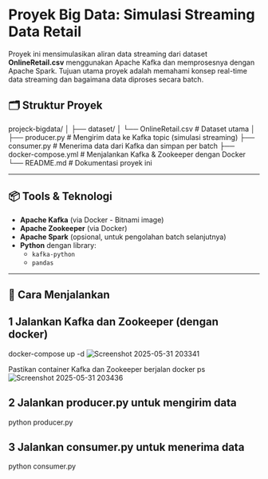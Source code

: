 # Proyek Big Data: Simulasi Streaming Data Retail

Proyek ini mensimulasikan aliran data streaming dari dataset **OnlineRetail.csv** menggunakan Apache Kafka dan memprosesnya dengan Apache Spark. Tujuan utama proyek adalah memahami konsep real-time data streaming dan bagaimana data diproses secara batch.

## 🗂️ Struktur Proyek

projeck-bigdata/
│
├── dataset/
│ └── OnlineRetail.csv # Dataset utama
│
├── producer.py # Mengirim data ke Kafka topic (simulasi streaming)
├── consumer.py # Menerima data dari Kafka dan simpan per batch
├── docker-compose.yml # Menjalankan Kafka & Zookeeper dengan Docker
└── README.md # Dokumentasi proyek ini


---

## 📦 Tools & Teknologi

- **Apache Kafka** (via Docker - Bitnami image)
- **Apache Zookeeper** (via Docker)
- **Apache Spark** (opsional, untuk pengolahan batch selanjutnya)
- **Python** dengan library:
  - `kafka-python`
  - `pandas`

---

## 🚀 Cara Menjalankan

## 1 Jalankan Kafka dan Zookeeper (dengan docker)
docker-compose up -d
![Screenshot 2025-05-31 203341](https://github.com/user-attachments/assets/18cdc48c-a68a-4630-85ad-e1890b25218e)


Pastikan container Kafka dan Zookeeper berjalan
docker ps
![Screenshot 2025-05-31 203436](https://github.com/user-attachments/assets/fa971a4c-b799-4e2d-8d9c-a08a3b30201d)


## 2 Jalankan producer.py untuk mengirim data
python producer.py

## 3 Jalankan consumer.py untuk menerima data
python consumer.py



